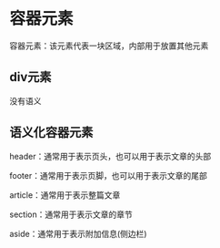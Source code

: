 # 容器元素

容器元素：该元素代表一块区域，内部用于放置其他元素

## div元素

没有语义

## 语义化容器元素

header：通常用于表示页头，也可以用于表示文章的头部

footer：通常用于表示页脚，也可以用于表示文章的尾部

article：通常用于表示整篇文章

section：通常用于表示文章的章节

aside：通常用于表示附加信息(侧边栏)